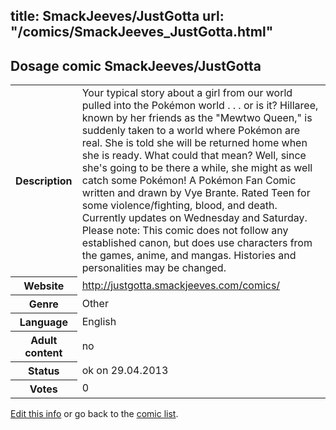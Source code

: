 title: SmackJeeves/JustGotta
url: "/comics/SmackJeeves_JustGotta.html"
---
Dosage comic SmackJeeves/JustGotta
-----------------------------------------

<p id="msg"></p>
<script type="text/javascript">
if (window.location.search === '?edit_info_mail=sent_ok') {
  var elem = document.getElementById("msg");
  elem.innerHTML = 'Edited information sucessfully sent for review, which is usually done daily. Thanks!';
  elem.className = 'ok';
}
</script>
<table class="comicinfo">
<tr>
<th>Description</th><td>Your typical story about a girl from our world pulled into the Pokémon world . . . or is it? Hillaree, known by her friends as the &quot;Mewtwo Queen,&quot; is suddenly taken to a world where Pokémon are real. She is told she will be returned home when she is ready. What could that mean? Well, since she's going to be there a while, she might as well catch some Pokémon! A Pokémon Fan Comic written and drawn by Vye Brante. Rated Teen for some violence/fighting, blood, and death. Currently updates on Wednesday and Saturday. Please note: This comic does not follow any established canon, but does use characters from the games, anime, and mangas. Histories and personalities may be changed.</td>
</tr>
<tr>
<th>Website</th><td><a href="http://justgotta.smackjeeves.com/comics/">http://justgotta.smackjeeves.com/comics/</a></td>
</tr>
<tr>
<th>Genre</th><td>Other</td>
</tr>
<tr>
<th>Language</th><td>English</td>
</tr>
<tr>
<th>Adult content</th><td>no</td>
</tr>
<tr>
<th>Status</th><td>ok on 29.04.2013</td>
</tr>
<tr>
<th>Votes</th><td>0</td>
</tr>
</table>

[Edit this info](SmackJeeves_JustGotta_edit.html) or go back to the [comic list](../comic-index.html).
